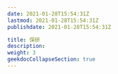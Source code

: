 ```yaml
---
date: 2021-01-28T15:54:31Z
lastmod: 2021-01-28T15:54:31Z
publishdate: 2021-01-28T15:54:31Z

title: 保研
description: 
weight: 3
geekdocCollapseSection: true
---
```

